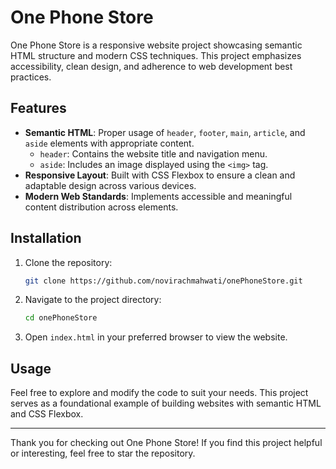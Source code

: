 # One Phone Store

One Phone Store is a responsive website project showcasing semantic HTML structure and modern CSS techniques. This project emphasizes accessibility, clean design, and adherence to web development best practices.

## Features

- **Semantic HTML**: Proper usage of `header`, `footer`, `main`, `article`, and `aside` elements with appropriate content.
  - `header`: Contains the website title and navigation menu.
  - `aside`: Includes an image displayed using the `<img>` tag.
- **Responsive Layout**: Built with CSS Flexbox to ensure a clean and adaptable design across various devices.
- **Modern Web Standards**: Implements accessible and meaningful content distribution across elements.

## Installation

1. Clone the repository:
   ```bash
   git clone https://github.com/novirachmahwati/onePhoneStore.git
   ```
2. Navigate to the project directory:
   ```bash
   cd onePhoneStore
   ```
3. Open `index.html` in your preferred browser to view the website.

## Usage

Feel free to explore and modify the code to suit your needs. This project serves as a foundational example of building websites with semantic HTML and CSS Flexbox.

---

Thank you for checking out One Phone Store! If you find this project helpful or interesting, feel free to star the repository.
